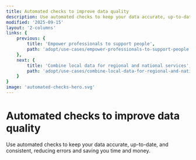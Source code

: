 ```yaml
---
title: Automated checks to improve data quality
description: Use automated checks to keep your data accurate, up-to-date, and consistent, reducing errors and saving you time and money.
modified: '2025-09-15'
layout: '2-columns'
links: {
    previous: {
        title: 'Empower professionals to support people',
        path: 'adopt/use-cases/empower-professionals-to-support-people'
    },
    next: {
        title: 'Combine local data for regional and national services',
        path: 'adopt/use-cases/combine-local-data-for-regional-and-national-services'
    }
}
image: 'automated-checks-hero.svg'
---
```


# Automated checks to improve data quality

Use automated checks to keep your data accurate, up-to-date, and consistent, reducing errors and saving you time and money.